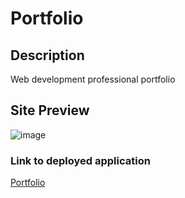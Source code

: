 # Portfolio

## Description

Web development professional portfolio

## Site Preview

![image](./images/screenshot-deployed-app.png)

### Link to deployed application

[Portfolio](https://joelecox1.github.io/portfolio/)

